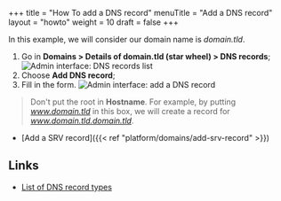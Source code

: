 +++
title = "How To add a DNS record"
menuTitle = "Add a DNS record"
layout = "howto"
weight = 10
draft = false
+++

In this example, we will consider our domain name is *domain.tld*.

1. Go in **Domains > Details of domain.tld (star wheel) > DNS records**;
![Admin interface: DNS records list](/en/platform/domains/admin-panel_dns-record-list_en.png)
2. Choose **Add DNS record**;
3. Fill in the form.
![Admin interface: add a DNS record](/en/platform/domains/admin_panel_add-record_en.png)

> Don't put the root in **Hostname**. For example, by putting _www.domain.tld_ in this box, we will create a record for _www.domain.tld.domain.tld_.

- [Add a SRV record]({{< ref "platform/domains/add-srv-record" >}})

## Links

- [List of DNS record types](https://en.wikipedia.org/wiki/List_of_DNS_record_types)
